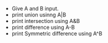 * Give A and B input.
* print union usinng A|B
* print intersection using A&B
* print difference using A-B
* print Symmetric difference using A^B 
